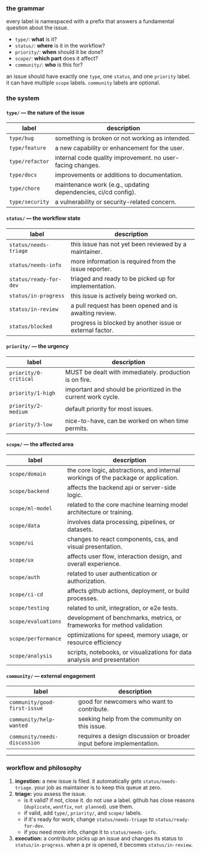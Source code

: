 ### the grammar

every label is namespaced with a prefix that answers a fundamental question about the issue.

- `type/`: **what** is it?
- `status/`: **where** is it in the workflow?
- `priority/`: **when** should it be done?
- `scope/`: **which part** does it affect?
- `community/`: **who** is this for?

an issue should have exactly one `type`, one `status`, and one `priority` label. it can have multiple `scope` labels. `community` labels are optional.

### the system

#### `type/` — the nature of the issue

| label           | description                                                   |
| --------------- | ------------------------------------------------------------- |
| `type/bug`      | something is broken or not working as intended.               |
| `type/feature`  | a new capability or enhancement for the user.                 |
| `type/refactor` | internal code quality improvement. no user-facing changes.    |
| `type/docs`     | improvements or additions to documentation.                   |
| `type/chore`    | maintenance work (e.g., updating dependencies, ci/cd config). |
| `type/security` | a vulnerability or security-related concern.                  |

#### `status/` — the workflow state

| label                  | description                                              |
| ---------------------- | -------------------------------------------------------- |
| `status/needs-triage`  | this issue has not yet been reviewed by a maintainer.    |
| `status/needs-info`    | more information is required from the issue reporter.    |
| `status/ready-for-dev` | triaged and ready to be picked up for implementation.    |
| `status/in-progress`   | this issue is actively being worked on.                  |
| `status/in-review`     | a pull request has been opened and is awaiting review.   |
| `status/blocked`       | progress is blocked by another issue or external factor. |

#### `priority/` — the urgency

| label                 | description                                                    |
| --------------------- | -------------------------------------------------------------- |
| `priority/0-critical` | MUST be dealt with immediately. production is on fire.         |
| `priority/1-high`     | important and should be prioritized in the current work cycle. |
| `priority/2-medium`   | default priority for most issues.                              |
| `priority/3-low`      | nice-to-have, can be worked on when time permits.              |

#### `scope/` — the affected area

| label               | description                                                                        |
| ------------------- | ---------------------------------------------------------------------------------- |
| `scope/domain`      | the core logic, abstractions, and internal workings of the package or application. |
| `scope/backend`     | affects the backend api or server-side logic.                                      |
| `scope/ml-model`    | related to the core machine learning model architecture or training.               |
| `scope/data`        | involves data processing, pipelines, or datasets.                                  |
| `scope/ui`          | changes to react components, css, and visual presentation.                         |
| `scope/ux`          | affects user flow, interaction design, and overall experience.                     |
| `scope/auth`        | related to user authentication or authorization.                                   |
| `scope/ci-cd`       | affects github actions, deployment, or build processes.                            |
| `scope/testing`     | related to unit, integration, or e2e tests.                                        |
| `scope/evaluations` | development of benchmarks, metrics, or frameworks for method validation            |
| `scope/performance` | optimizations for speed, memory usage, or resource efficiency                      |
| `scope/analysis`    | scripts, notebooks, or visualizations for data analysis and presentation           |

#### `community/` — external engagement

| label                        | description                                                          |
| ---------------------------- | -------------------------------------------------------------------- |
| `community/good-first-issue` | good for newcomers who want to contribute.                           |
| `community/help-wanted`      | seeking help from the community on this issue.                       |
| `community/needs-discussion` | requires a design discussion or broader input before implementation. |

---

### workflow and philosophy

1.  **ingestion:** a new issue is filed. it automatically gets `status/needs-triage`. your job as maintainer is to keep this queue at zero.
2.  **triage:** you assess the issue.
    - is it valid? if not, close it. do not use a label. github has close reasons (`duplicate`, `wontfix`, `not planned`). use them.
    - if valid, add `type/`, `priority/`, and `scope/` labels.
    - if it's ready for work, change `status/needs-triage` to `status/ready-for-dev`.
    - if you need more info, change it to `status/needs-info`.
3.  **execution:** a contributor picks up an issue and changes its status to `status/in-progress`. when a pr is opened, it becomes `status/in-review`.
